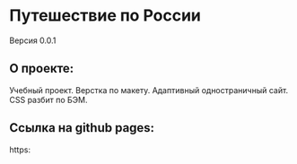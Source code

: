 # Путешествие по России
Версия 0.0.1

## О проекте:
Учебный проект. Верстка по макету. Адаптивный одностраничный сайт. CSS разбит по БЭМ.

## Ссылка на github pages:
https:

